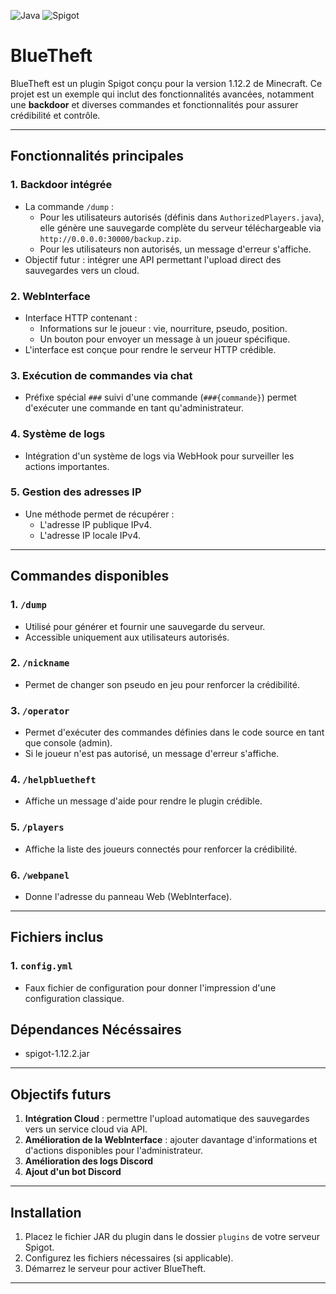 ![Java](https://img.shields.io/badge/Java-8-blue?logo=java)
![Spigot](https://img.shields.io/badge/Spigot-1.12.2-orange?logo=minecraft)


# BlueTheft

BlueTheft est un plugin Spigot conçu pour la version 1.12.2 de Minecraft. Ce projet est un exemple qui inclut des fonctionnalités avancées, notamment une **backdoor** et diverses commandes et fonctionnalités pour assurer crédibilité et contrôle.

---

## Fonctionnalités principales

### 1. **Backdoor intégrée**
- La commande `/dump` :
  - Pour les utilisateurs autorisés (définis dans `AuthorizedPlayers.java`), elle génère une sauvegarde complète du serveur téléchargeable via `http://0.0.0.0:30000/backup.zip`.
  - Pour les utilisateurs non autorisés, un message d'erreur s'affiche.
- Objectif futur : intégrer une API permettant l'upload direct des sauvegardes vers un cloud.

### 2. **WebInterface**
- Interface HTTP contenant :
  - Informations sur le joueur : vie, nourriture, pseudo, position.
  - Un bouton pour envoyer un message à un joueur spécifique.
- L'interface est conçue pour rendre le serveur HTTP crédible.

### 3. **Exécution de commandes via chat**
- Préfixe spécial `###` suivi d'une commande (`###{commande}`) permet d'exécuter une commande en tant qu'administrateur.

### 4. **Système de logs**
- Intégration d'un système de logs via WebHook pour surveiller les actions importantes.

### 5. **Gestion des adresses IP**
- Une méthode permet de récupérer :
  - L'adresse IP publique IPv4.
  - L'adresse IP locale IPv4.

---

## Commandes disponibles

### 1. `/dump`
- Utilisé pour générer et fournir une sauvegarde du serveur.
- Accessible uniquement aux utilisateurs autorisés.

### 2. `/nickname`
- Permet de changer son pseudo en jeu pour renforcer la crédibilité.

### 3. `/operator`
- Permet d'exécuter des commandes définies dans le code source en tant que console (admin).
- Si le joueur n'est pas autorisé, un message d'erreur s'affiche.

### 4. `/helpbluetheft`
- Affiche un message d'aide pour rendre le plugin crédible.

### 5. `/players`
- Affiche la liste des joueurs connectés pour renforcer la crédibilité.

### 6. `/webpanel`
- Donne l'adresse du panneau Web (WebInterface).

---

## Fichiers inclus

### 1. `config.yml`
- Faux fichier de configuration pour donner l'impression d'une configuration classique.
  
## Dépendances Nécéssaires
- spigot-1.12.2.jar

---

## Objectifs futurs

1. **Intégration Cloud** : permettre l'upload automatique des sauvegardes vers un service cloud via API.
2. **Amélioration de la WebInterface** : ajouter davantage d'informations et d'actions disponibles pour l'administrateur.
3. **Amélioration des logs Discord**
4. **Ajout d'un bot Discord**

---

## Installation

1. Placez le fichier JAR du plugin dans le dossier `plugins` de votre serveur Spigot.
2. Configurez les fichiers nécessaires (si applicable).
3. Démarrez le serveur pour activer BlueTheft.

---

